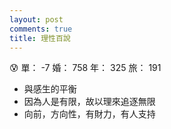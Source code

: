 ```yaml
---
layout: post
comments: true
title: 理性百說
---
```


:cold_sweat: 單： -7 婚： 758 年： 325 旅： 191

- 與感生的平衡
- 因為人是有限，故以理來追逐無限
- 向前，方向性，有財力，有人支持


